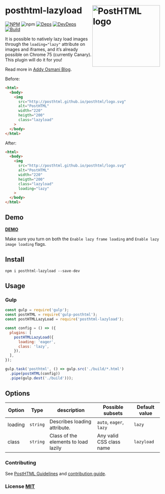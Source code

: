# posthtml-lazyload <img align="right" width="220" height="200" title="PostHTML logo" src="http://posthtml.github.io/posthtml/logo.svg">

[![NPM][npm]][npm-url]
![npm](https://img.shields.io/npm/dw/posthtml-lazyload.svg)
[![Deps][deps]][deps-url]
[![DevDeps][dev-deps]][dev-deps-url]
[![Build][build]][build-badge]

 It is possible to natively lazy load images through the `loading="lazy"` attribute on images and iframes, and it’s already possible on Chrome 75 (currently Canary). This plugin will do it for you!
 
 Read more in [Addy Osmani Blog](https://addyosmani.com/blog/lazy-loading/).

Before:
``` html
<html>
  <body>
    <img 
      src="http://posthtml.github.io/posthtml/logo.svg" 
      alt="PostHTML" 
      width="220"
      heigth="200" 
      class="lazyload"
    > 
  </body>
</html>
```

After:
``` html
<html>
  <body>
    <img 
      src="http://posthtml.github.io/posthtml/logo.svg" 
      alt="PostHTML" 
      width="220"
      heigth="200" 
      class="lazyload"
      loading="lazy"
    > 
  </body>
</html>
```

## Demo
[**DEMO**](https://mathiasbynens.be/demo/img-loading-lazy)

Make sure you turn on both the `Enable lazy frame loading` and `Enable lazy image loading` flags.

## Install

```npm
npm i posthtml-lazyload --save-dev
```

## Usage

### Gulp

``` js
const gulp = require('gulp');
const postHTML = require('gulp-posthtml');
const postHTMLLazyLoad = require('posthtml-lazyload');

const config = () => ({
  plugins: [
    postHTMLLazyLoad({
      loading: 'eager',
      class: 'lazy',
    }),
  ],
});

gulp.task('posthtml', () => gulp.src('./build/*.html')
  .pipe(postHTML(config))
  .pipe(gulp.dest('./build')));
```

## Options

| Option | Type | description | Possible subsets | Default value |
| ------ | ------ | ------ | ------ | ------ |
 loading | `string` | Describes loading attribute. | `auto`, `eager`, `lazy` | `lazy` |
 class | `string` | Class of the elements to load lazily | Any valid CSS class name | `lazyload` |

### Contributing

See [PostHTML Guidelines](https://github.com/posthtml/posthtml/tree/master/docs) and [contribution guide](CONTRIBUTING.md).

### License [MIT](LICENSE)

[npm]: https://img.shields.io/npm/v/posthtml-lazyload.svg
[npm-url]: https://npmjs.com/package/posthtml-lazyload

[deps]: https://david-dm.org/posthtml/posthtml.svg
[deps-url]: https://david-dm.org/webistomin/posthtml-lazyload

[dev-deps]: https://david-dm.org/webistomin/posthtml-lazyload/dev-status.svg
[dev-deps-url]: https://david-dm.org/webistomin/posthtml-lazyload?type=dev

[style]: https://img.shields.io/badge/code%20style-standard-yellow.svg
[style-url]: http://standardjs.com/

[build]: https://travis-ci.com/webistomin/posthtml-lazyload.svg?token=CqDseQbTs4cMwNAwVsgp&branch=master
[build-badge]: https://travis-ci.com/webistomin/posthtml-lazyload
